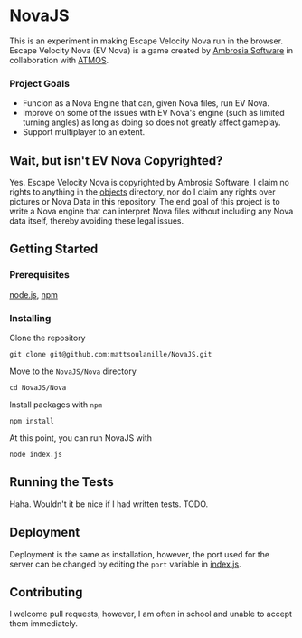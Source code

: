 NovaJS
======

This is an experiment in making Escape Velocity Nova run in the browser. Escape Velocity Nova (EV Nova) is a game created by [Ambrosia Software](http://www.ambrosiasw.com/) in collaboration with [ATMOS](https://en.wikipedia.org/wiki/ATMOS_Software).
### Project Goals
* Funcion as a Nova Engine that can, given Nova files, run EV Nova.
* Improve on some of the issues with EV Nova's engine (such as limited turning angles) as long as doing so does not greatly affect gameplay.
* Support multiplayer to an extent.

## Wait, but isn't EV Nova Copyrighted?

Yes. Escape Velocity Nova is copyrighted by Ambrosia Software. I claim no rights to anything in the [objects](https://github.com/mattsoulanille/NovaJS/tree/master/Nova/objects) directory, nor do I claim any rights over pictures or Nova Data in this repository. The end goal of this project is to write a Nova engine that can interpret Nova files without including any Nova data itself, thereby avoiding these legal issues.

## Getting Started

### Prerequisites

[node.js](https://nodejs.org/),
[npm](https://www.npmjs.com/)

### Installing

Clone the repository
```
git clone git@github.com:mattsoulanille/NovaJS.git
```
Move to the `NovaJS/Nova` directory
```
cd NovaJS/Nova
```

Install packages with `npm`
```
npm install
```
At this point, you can run NovaJS with
```
node index.js
```

## Running the Tests
Haha. Wouldn't it be nice if I had written tests. TODO.

## Deployment
Deployment is the same as installation, however, the port used for the server can be changed by editing the `port` variable in [index.js](https://github.com/mattsoulanille/NovaJS/blob/master/Nova/index.js).

## Contributing

I welcome pull requests, however, I am often in school and unable to accept them immediately.








